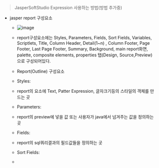 > JasperSoftStudio Expression 사용하는 방법(방법 추가중)
- jasper report 구성요소
  - ![image](https://user-images.githubusercontent.com/121803110/222336897-c562f950-a320-486d-80cb-577db8bd0864.png)
  - report구성요소에는 Styles, Parameters, Fields, Sort Fields, Variables, Scriptlets, Title, Column Header, Detail(1~n)
  , Column Footer, Page Footer, Last Page Footer, Summary, Background, main report화면, palette, composite elements, properties
  탭(Design, Source,Preview)으로 구성되어있다.
  
  - Report(Outline) 구성요소
   - Styles:
    - report의 요소에 Text, Patter Expression, 글자크기등의 스타일의 객체를 만드는 곳
   - Parameters:
    - report의 preview에 넣을 값 또는 사용자가 java에서 넘겨주는 값을 정의하는 곳
   - Fields:
    - report의 sql쿼리결과의 필드값들을 정의하는 곳
   - Sort Fields:
    - 
